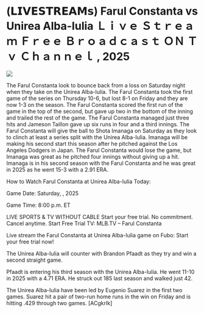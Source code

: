 # (𝗟𝗜𝗩𝗘𝗦𝗧𝗥𝗘𝗔𝗠𝘀) Farul Constanta vs Unirea Alba-Iulia Ｌｉｖｅ Ｓｔｒｅａｍ Ｆｒｅｅ Ｂｒｏａｄｃａｓｔ ＯＮ Ｔｖ Ｃｈａｎｎｅｌ , 2025  
  
  
[![](https://i.imgur.com/qSNzIqt.png)](https://movie.rssnews.media/XSlrhzFhf.php)  
  
The Farul Constanta look to bounce back from a loss on Saturday night when they take on the Unirea Alba-Iulia. The Farul Constanta took the first game of the series on Thursday 10-6, but lost 8-1 on Friday and they are now 1-3 on the season. The Farul Constanta scored the first run of the game in the top of the second, but gave up two in the bottom of the inning and trailed the rest of the game. The Farul Constanta managed just three hits and Jameson Taillon gave up six runs in four and a third innings. The Farul Constanta will give the ball to Shota Imanaga on Saturday as they look to clinch at least a series split with the Unirea Alba-Iulia. Imanaga will be making his second start this season after he pitched against the Los Angeles Dodgers in Japan. The Farul Constanta would lose the game, but Imanaga was great as he pitched four innings without giving up a hit. Imanaga is in his second season with the Farul Constanta and he was great in 2025 as he went 15-3 with a 2.91 ERA.

How to Watch Farul Constanta at Unirea Alba-Iulia Today:

Game Date: Saturday, , 2025

Game Time: 8:00 p.m. ET

LIVE SPORTS & TV WITHOUT CABLE
Start your free trial. No commitment. Cancel anytime.
Start Free Trial
TV: MLB.TV – Farul Constanta

Live stream the Farul Constanta at Unirea Alba-Iulia game on Fubo: Start your free trial now!

The Unirea Alba-Iulia will counter with Brandon Pfaadt as they try and win a second straight game.

Pfaadt is entering his third season with the Unirea Alba-Iulia. He went 11-10 in 2025 with a 4.71 ERA. He struck out 185 last season and walked just 42.

The Unirea Alba-Iulia have been led by Eugenio Suarez in the first two games. Suarez hit a pair of two-run home runs in the win on Friday and is hitting .429 through two games. [ACgkrIk]